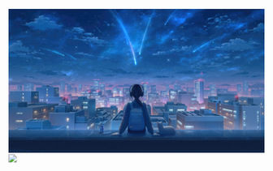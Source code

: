 ![](https://github.com/Cpixiee/Cpixiee/blob/main/1322308.jpeg)
![](https://github.com/saadeghi/saadeghi/blob/master/dino.gif)
